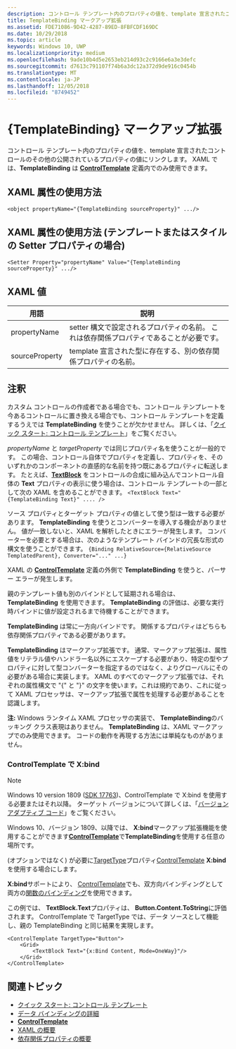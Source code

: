 ```yaml
---
description: コントロール テンプレート内のプロパティの値を、template 宣言されたコントロールのその他の公開されているプロパティの値にリンクします。 XAML では、TemplateBinding は ControlTemplate 定義内でのみ使用できます。
title: TemplateBinding マークアップ拡張
ms.assetid: FDE71086-9D42-4287-89ED-8FBFCDF169DC
ms.date: 10/29/2018
ms.topic: article
keywords: Windows 10, UWP
ms.localizationpriority: medium
ms.openlocfilehash: 9ade10b4d5e2653eb214d93c2c9166e6a3e3defc
ms.sourcegitcommit: d7613c791107f74b6a3dc12a372d9de916c0454b
ms.translationtype: MT
ms.contentlocale: ja-JP
ms.lasthandoff: 12/05/2018
ms.locfileid: "8749452"
---
```

# <a name="templatebinding-markup-extension"></a>{TemplateBinding} マークアップ拡張

コントロール テンプレート内のプロパティの値を、template 宣言されたコントロールのその他の公開されているプロパティの値にリンクします。 XAML では、**TemplateBinding** は [**ControlTemplate**](https://msdn.microsoft.com/library/windows/apps/br209391) 定義内でのみ使用できます。

## <a name="xaml-attribute-usage"></a>XAML 属性の使用方法

``` syntax
<object propertyName="{TemplateBinding sourceProperty}" .../>
```

## <a name="xaml-attribute-usage-for-setter-property-in-template-or-style"></a>XAML 属性の使用方法 (テンプレートまたはスタイルの Setter プロパティの場合)

``` syntax
<Setter Property="propertyName" Value="{TemplateBinding sourceProperty}" .../>
```

## <a name="xaml-values"></a>XAML 値

| 用語 | 説明 |
|------|-------------|
| propertyName | setter 構文で設定されるプロパティの名前。 これは依存関係プロパティであることが必要です。 |
| sourceProperty | template 宣言された型に存在する、別の依存関係プロパティの名前。 |

## <a name="remarks"></a>注釈

カスタム コントロールの作成者である場合でも、コントロール テンプレートを今あるコントロールに置き換える場合でも、コントロール テンプレートを定義するうえでは **TemplateBinding** を使うことが欠かせません。 詳しくは、「[クイック スタート: コントロール テンプレート](https://msdn.microsoft.com/library/windows/apps/xaml/hh465374)」をご覧ください。

*propertyName* と *targetProperty* では同じプロパティ名を使うことが一般的です。 この場合、コントロール自体でプロパティを定義し、プロパティを、そのいずれかのコンポーネントの直感的な名前を持つ既にあるプロパティに転送します。 たとえば、[**TextBlock**](https://msdn.microsoft.com/library/windows/apps/br209652) をコントロールの合成に組み込んでコントロール自体の **Text** プロパティの表示に使う場合は、コントロール テンプレートの一部として次の XAML を含めることができます。 `<TextBlock Text="{TemplateBinding Text}" .... />`

ソース プロパティとターゲット プロパティの値として使う型は一致する必要があります。 **TemplateBinding** を使うとコンバーターを導入する機会がありません。 値が一致しないと、XAML を解析したときにエラーが発生します。 コンバーターを必要とする場合は、次のようなテンプレート バインドの冗長な形式の構文を使うことができます。 `{Binding RelativeSource={RelativeSource TemplatedParent}, Converter="..." ...}`

XAML の [**ControlTemplate**](https://msdn.microsoft.com/library/windows/apps/br209391) 定義の外側で **TemplateBinding** を使うと、パーサー エラーが発生します。

親のテンプレート値も別のバインドとして延期される場合は、**TemplateBinding** を使用できます。 **TemplateBinding** の評価は、必要な実行時バインドに値が設定されるまで待機することができます。

**TemplateBinding** は常に一方向バインドです。 関係するプロパティはどちらも依存関係プロパティである必要があります。

**TemplateBinding** はマークアップ拡張です。 通常、マークアップ拡張は、属性値をリテラル値やハンドラー名以外にエスケープする必要があり、特定の型やプロパティに対して型コンバーターを指定するのではなく、よりグローバルにその必要がある場合に実装します。 XAML のすべてのマークアップ拡張では、それぞれの属性構文で "{" と "}" の文字を使います。これは規約であり、これに従って XAML プロセッサは、マークアップ拡張で属性を処理する必要があることを認識します。

**注:** Windows ランタイム XAML プロセッサの実装で、 **TemplateBinding**のバッキング クラス表現はありません。 **TemplateBinding** は、XAML マークアップでのみ使用できます。 コードの動作を再現する方法には単純なものがありません。

### <a name="xbind-in-controltemplate"></a>ControlTemplate で X:bind

> [!NOTE]
> Windows 10 version 1809 ([SDK 17763](https://developer.microsoft.com/windows/downloads/windows-10-sdk))、ControlTemplate で X:bind を使用する必要またはそれ以降。 ターゲット バージョンについて詳しくは、「[バージョン アダプティブ コード](https://msdn.microsoft.com/windows/uwp/debug-test-perf/version-adaptive-code)」をご覧ください。

Windows 10、バージョン 1809、以降では、 **X:bind**マークアップ拡張機能を使用することができます[**ControlTemplate**](https://msdn.microsoft.com/library/windows/apps/br209391)で**TemplateBinding**を使用する任意の場所です。 

(オプションではなく) が必要に[TargetType](https://docs.microsoft.com/uwp/api/windows.ui.xaml.controls.controltemplate.targettype)プロパティ[ControlTemplate](https://msdn.microsoft.com/library/windows/apps/br209391) **X:bind**を使用する場合にします。

**X:bind**サポートにより、 [ControlTemplate](https://msdn.microsoft.com/library/windows/apps/br209391)でも、双方向バインディングとして両方の[関数のバインディング](../data-binding/function-bindings.md)を使用できます。

この例では、 **TextBlock.Text**プロパティは、 **Button.Content.ToString**に評価されます。 ControlTemplate で TargetType では、データ ソースとして機能し、親の TemplateBinding と同じ結果を実現します。

```xaml
<ControlTemplate TargetType="Button">
    <Grid>
        <TextBlock Text="{x:Bind Content, Mode=OneWay}"/>
    </Grid>
</ControlTemplate>
```

## <a name="related-topics"></a>関連トピック

* [クイック スタート: コントロール テンプレート](https://msdn.microsoft.com/library/windows/apps/xaml/hh465374)
* [データ バインディングの詳細](https://msdn.microsoft.com/library/windows/apps/mt210946)
* [**ControlTemplate**](https://msdn.microsoft.com/library/windows/apps/br209391)
* [XAML の概要](xaml-overview.md)
* [依存関係プロパティの概要](dependency-properties-overview.md)
 


